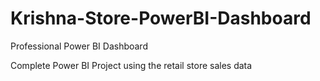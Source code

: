 # Krishna-Store-PowerBI-Dashboard

Professional Power BI Dashboard

Complete Power BI Project using the retail store sales data
